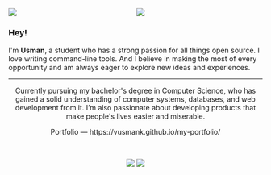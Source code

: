 <p align="center"> <img src="https://readme-typing-svg.herokuapp.com?font=Orbitron&size=40&color=%2379A500&height=67&duration=3000&center=true&lines=%F0%9F%85%B6%F0%9F%86%81%F0%9F%85%B4%F0%9F%85%B4%F0%9F%86%83%F0%9F%85%B8%F0%9F%85%BD%F0%9F%85%B6%F0%9F%86%82">

<img align="left" src="https://orhun.dev/img/crow.png">

### Hey!
I'm **Usman**, a student who has a strong passion for all things open source. I love writing command-line tools. And I believe in making the most of every opportunity and am always eager to explore new ideas and experiences. 
<hr>
<p align="center">
Currently pursuing my bachelor's degree in Computer Science, who has gained a solid understanding of computer systems, databases, and web development from it. I’m also passionate about developing products that make people's lives easier and miserable.
</p> 
<p align="center">
Portfolio — https://vusmank.github.io/my-portfolio/
</p> 
<br>
<p align="center">
<a target="_blank" href="https://www.linkedin.com/in/muhammad-usman-802a3326a/"><img src="https://img.shields.io/badge/-LinkedIn-0077B5?style=for-the-badge&logo=Linkedin&logoColor=white"></img></a>
<a target="_blank" href="mailto:robinhoodfrost360@gmail.com"><img src="https://img.shields.io/badge/-Gmail-D14836?style=for-the-badge&logo=Gmail&logoColor=white"></img></a>
</p> 


